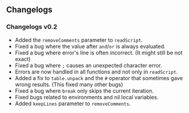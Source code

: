 ## Changelogs
### Changelogs v0.2
* Added the `removeComments` parameter to `readScript`.
* Fixed a bug where the value after `and`/`or` is always evaluated.
* Fixed a bug where error's line is often incorrect. (It might still be not exact)
* Fixed a bug where `;` causes an unexpected character error.
* Errors are now handled in all functions and not only in `readScript`.
* Added a fix to `table.unpack` and the `#` operator that sometimes gave wrong results. (This fixed many other bugs)
* Fixed a bug where `break` only skips the current iteration.
* Fixed bugs related to environments and nil local variables.
* Added `keepLines` parameter to `removeComments`.
